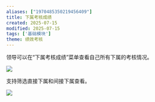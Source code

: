 ```yaml
---
aliases: ["1970485350219456409"]
title: 下属考核成绩
created: 2025-07-15
modified: 2025-07-15
tags: ['基础模块']
theme: 绩效考核
---
```


领导可以在“下属考核成绩”菜单查看自己所有下属的考核情况。

![](https://myhelpdoc.oss-cn-heyuan.aliyuncs.com/mdimages/295befb62dd51e3e629b8ac1b19dfd1f.jpg)

支持筛选直接下属和间接下属查看。

![](https://myhelpdoc.oss-cn-heyuan.aliyuncs.com/mdimages/7d21a49edcb11d99d00b4f9c92da0e3c.jpg)

